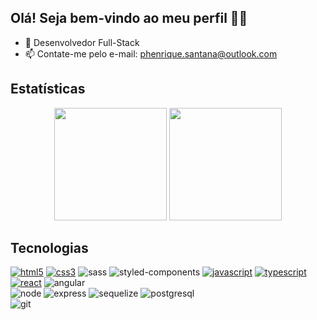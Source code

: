 ## Olá! Seja bem-vindo ao meu perfil 👋🏼

- 🌱 Desenvolvedor Full-Stack
- 📫 Contate-me pelo e-mail: phenrique.santana@outlook.com

## Estatísticas

<div align="center">
  <img height="180em" src="https://github-readme-stats-sigma-five.vercel.app/api?username=Paulo-Henrique-Santana&show_icons=true&theme=react&include_all_commits=true&count_private=true&custom_title=Estatísticas"/>
  <img height="180em" src="https://github-readme-stats-sigma-five.vercel.app/api/top-langs/?username=Paulo-Henrique-Santana&layout=compact&langs_count=7&theme=react&custom_title=Linguagens"/>
</div>

## Tecnologias

<div>
  <div>
    <a href="https://www.origamid.com/certificate/e3727cc8" target="_blank"><img src="https://img.shields.io/badge/HTML5-E34F26?style=for-the-badge&logo=html5&logoColor=white" alt="html5"></a>
    <a href="https://www.origamid.com/certificate/e3727cc8" target="_blank"><img src="https://img.shields.io/badge/CSS3-1572B6?style=for-the-badge&logo=css3&logoColor=white" alt="css3"></a>
    <a target="_blank"><img src="https://img.shields.io/badge/Sass-CC6699?style=for-the-badge&logo=sass&logoColor=white" alt="sass"></a>
    <a target="_blank"><img src="https://img.shields.io/badge/styled--components-DB7093?style=for-the-badge&logo=styled-components&logoColor=white" alt="styled-components"></a>
    <a href="https://www.origamid.com/certificate/d9b21aad" target="_blank"><img src="https://img.shields.io/badge/JavaScript-F7DF1E?style=for-the-badge&logo=javascript&logoColor=black" alt="javascript"></a>
    <a href="https://www.origamid.com/certificate/69660f3c" target="_blank"><img src="https://img.shields.io/badge/TypeScript-007ACC?style=for-the-badge&logo=typescript&logoColor=white" alt="typescript"></a>
    <a href="https://www.origamid.com/certificate/4e68f3cc" target="_blank"><img src="https://img.shields.io/badge/React-20232A?style=for-the-badge&logo=react&logoColor=61DAFB" alt="react"></a>
    <a target="_blank"><img src="https://img.shields.io/badge/AngularJS-E23237?style=for-the-badge&logo=angularjs&logoColor=white" alt="angular"></a>
  </div>

  <div>
    <a target="_blank"><img src="https://img.shields.io/badge/Node.js-43853D?style=for-the-badge&logo=node.js&logoColor=white" alt="node"></a>
    <a target="_blank"><img src="https://img.shields.io/badge/Express.js-404D59?style=for-the-badge&logo=express" alt="express"></a>
    <a target="_blank"><img src="https://img.shields.io/badge/sequelize-323330?style=for-the-badge&logo=sequelize&logoColor=blue" alt="sequelize"></a>
    <a target="_blank"><img src="https://img.shields.io/badge/PostgreSQL-316192?style=for-the-badge&logo=postgresql&logoColor=white" alt="postgresql"></a>
  </div>
  
  <div>
    <a target="_blank"><img src="https://img.shields.io/badge/GIT-E44C30?style=for-the-badge&logo=git&logoColor=white" alt="git"></a>
  </div>
</div>
